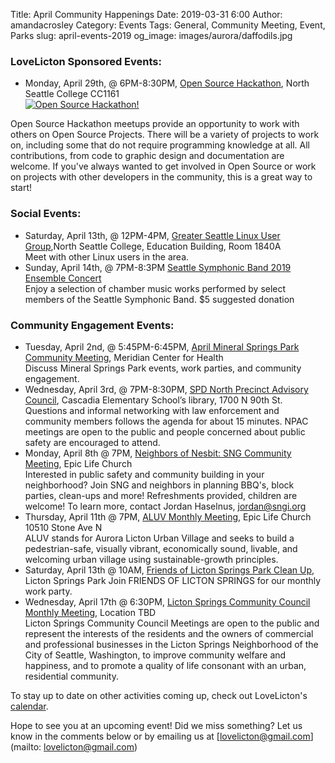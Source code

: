 Title: April Community Happenings
Date: 2019-03-31 6:00
Author: amandacrosley
Category: Events
Tags: General, Community Meeting, Event, Parks
slug: april-events-2019
og_image: images/aurora/daffodils.jpg

### LoveLicton Sponsored Events:
* Monday, April 29th, @ 6PM-8:30PM, [Open Source Hackathon](https://www.facebook.com/events/1701530073325722/), North Seattle College CC1161<br />
[![Open Source Hackathon!](/images/events/2019/april/hackathon.jpg)](/images/events/2019/april/hackathon.jpg)

Open Source Hackathon meetups provide an opportunity to work with others on Open Source Projects. There will be a variety of projects to work on, including some that do not require programming knowledge at all. All contributions, from code to graphic design and documentation are welcome. If you've always wanted to get involved in Open Source or work on projects with other developers in the community, this is a great way to start!

### Social Events:

*    Saturday, April 13th, @ 12PM-4PM, [Greater Seattle Linux User Group](https://gslug.org/2019/03/20/general-meeting-on-april-13.html),North Seattle College, Education Building, Room 1840A<br /> Meet with other Linux users in the area.
*    Sunday, April 14th, @ 7PM-8:3PM [Seattle Symphonic Band 2019 Ensemble Concert](https://www.facebook.com/events/371829976993110/)<br />
Enjoy a selection of chamber music works performed by select members of the Seattle Symphonic Band. $5 suggested donation

### Community Engagement Events:
*   Tuesday, April 2nd, @ 5:45PM-6:45PM, [April Mineral Springs Park Community Meeting](https://www.facebook.com/events/392600414892031/), Meridian Center for Health<br />
Discuss Mineral Springs Park events, work parties, and community engagement.
*   Wednesday, April 3rd, @ 7PM-8:30PM, [SPD North Precinct Advisory Council](http://seattlenpac.blogspot.com/), Cascadia Elementary School’s library, 1700 N 90th St.<br />
Questions and informal networking with law enforcement and community members follows the agenda for about 15 minutes. NPAC meetings are open to the public and people concerned about public safety are encouraged to attend.
*   Monday, April 8th @ 7PM, [Neighbors of Nesbit: SNG Community Meeting](https://www.facebook.com/events/1011521999058585/), Epic Life Church<br />
Interested in public safety and community building in your neighborhood? Join SNG and neighbors in planning BBQ's, block parties, clean-ups and more! Refreshments provided, children are welcome! To learn more, contact Jordan Haselnus, jordan@sngi.org
*   Thursday, April 11th @ 7PM, [ALUV Monthly Meeting](https://www.facebook.com/AuroraLicton/), Epic Life Church 10510 Stone Ave N<br />
ALUV stands for Aurora Licton Urban Village and seeks to build a pedestrian-safe, visually vibrant, economically sound, livable, and welcoming urban village using sustainable-growth principles.
*   Saturday, April 13th @ 10AM, [Friends of Licton Springs Park Clean Up](https://lictonsprings.org/work_party.pdf),<br />
Licton Springs Park
Join FRIENDS OF LICTON SPRINGS for our monthly work party.
*   Wednesday, April 17th @ 6:30PM, [Licton Springs Community Council Monthly Meeting](https://lictonsprings.org/), Location TBD <br />
Licton Springs Community Council Meetings are open to the public and represent the interests of the residents and the owners of commercial and professional businesses in the Licton Springs Neighborhood of the City of Seattle, Washington, to improve community welfare and happiness, and to promote a quality of life consonant with an urban, residential community.

To stay up to date on other activities coming up, check out LoveLicton's [calendar](https://lovelicton.com/pages/community-calendar.html).

Hope to see you at an upcoming event!
Did we miss something? Let us know in the comments below or by emailing us at [lovelicton@gmail.com](mailto: lovelicton@gmail.com)
